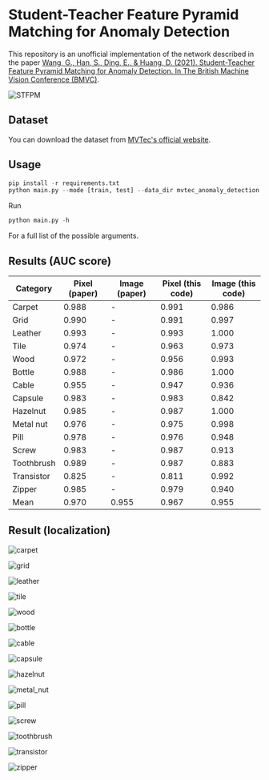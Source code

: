 # Student-Teacher Feature Pyramid Matching for Anomaly Detection

This repository is an unofficial implementation of the network described in the paper [Wang, G., Han, S., Ding, E., & Huang, D. (2021). Student-Teacher Feature Pyramid Matching for Anomaly Detection. In The British Machine Vision Conference (BMVC)](https://arxiv.org/pdf/2103.04257.pdf).

![STFPM](images/stfpm.png)

## Dataset

You can download the dataset from [MVTec's official website](https://www.mvtec.com/company/research/datasets/mvtec-ad/).

## Usage

```python
pip install -r requirements.txt
python main.py --mode [train, test] --data_dir mvtec_anomaly_detection --category carpet --model_dir where/to/save/model
```

Run

```python
python main.py -h
```

For a full list of the possible arguments.

## Results (AUC score)

| Category   | Pixel (paper) | Image (paper) | Pixel (this code) | Image (this code) |
|------------|---------------|---------------|-------------------|-------------------|
| Carpet     | 0.988         | -             | 0.991             | 0.986             |
| Grid       | 0.990         | -             | 0.991             | 0.997             |
| Leather    | 0.993         | -             | 0.993             | 1.000             |
| Tile       | 0.974         | -             | 0.963             | 0.973             |
| Wood       | 0.972         | -             | 0.956             | 0.993             |
| Bottle     | 0.988         | -             | 0.986             | 1.000             |
| Cable      | 0.955         | -             | 0.947             | 0.936             |
| Capsule    | 0.983         | -             | 0.983             | 0.842             |
| Hazelnut   | 0.985         | -             | 0.987             | 1.000             |
| Metal nut  | 0.976         | -             | 0.975             | 0.998             |
| Pill       | 0.978         | -             | 0.976             | 0.948             |
| Screw      | 0.983         | -             | 0.987             | 0.913             |
| Toothbrush | 0.989         | -             | 0.987             | 0.883             |
| Transistor | 0.825         | -             | 0.811             | 0.992             |
| Zipper     | 0.985         | -             | 0.979             | 0.940             |
| Mean       | 0.970         | 0.955         | 0.967             | 0.955             |

## Result (localization)

![carpet](images/carpet.png)

![grid](images/grid.png)

![leather](images/leather.png)

![tile](images/tile.png)

![wood](images/wood.png)

![bottle](images/bottle.png)

![cable](images/cable.png)

![capsule](images/capsule.png)

![hazelnut](images/hazelnut.png)

![metal_nut](images/metal_nut.png)

![pill](images/pill.png)

![screw](images/screw.png)

![toothbrush](images/toothbrush.png)

![transistor](images/transistor.png)

![zipper](images/zipper.png)
